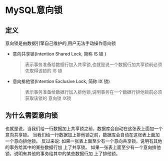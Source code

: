 # MySQL意向锁

## 定义

意向锁是由数据引擎自己维护的,用户无法手动操作意向锁

- 意向共享锁(Intention Shared Lock, 简称 IS 锁 )

  > 表示事务准备给数据行加入共享锁,也就是说一个数据行加共享锁前必须先取得该锁的 IS 锁

- 意向排他锁(Intention Exclusive Lock, 简称 IX 锁) 

  > 表示事务准备给数据行加入排他锁,说明事务在一个数据行排他锁前必须获取该锁的 意向锁 IX锁

## 为什么需要意向锁



也就是说，当我们给一行数据加上共享锁之前，数据库会自动在这张表上面加一个 意向共享锁。
当我们给一行数据加上排他锁之前，数据库会自动在这张表上面加一个意向排他锁。 反过来说: 如果一张表上面至少有一个意向共享锁，说明有其他的事务给其中的某些数据行加
上了共享锁。 如果一张表上面至少有一个意向排他锁，说明有其他的事务给其中的某些数据行加
上了排他锁。